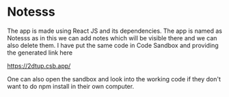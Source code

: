 # Notesss

The app is made using React JS and its dependencies. The app is named as Notesss as in this we can add notes which will be visible there and we can also delete them.
I have put the same code in Code Sandbox and providing the generated link here 

https://2dtup.csb.app/ 

One can also open the sandbox and look into the working code if they don't want to do npm install in their own computer.
